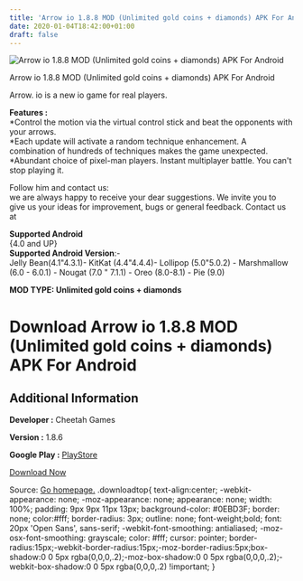 ```yaml
---
title: 'Arrow io 1.8.8 MOD (Unlimited gold coins + diamonds) APK For Android'
date: 2020-01-04T18:42:00+01:00
draft: false
---
```


![Arrow io 1.8.8 MOD (Unlimited gold coins + diamonds) APK For Android](https://i0.wp.com/apkhome.net/wp-content/uploads/2020/01/Arrow-io-1.8.8-MOD-Unlimited-gold-coins-diamonds.png "Arrow io 1.8.8 MOD (Unlimited gold coins + diamonds) APK For Android")

  

Arrow io 1.8.8 MOD (Unlimited gold coins + diamonds) APK For Android

Arrow. io is a new io game for real players.

**Features :**  
\*Control the motion via the virtual control stick and beat the opponents with your arrows.  
\*Each update will activate a random technique enhancement. A combination of hundreds of techniques makes the game unexpected.  
\*Abundant choice of pixel-man players. Instant multiplayer battle. You can't stop playing it.

Follow him and contact us:  
we are always happy to receive your dear suggestions. We invite you to give us your ideas for improvement, bugs or general feedback. Contact us at

**Supported Android**  
{4.0 and UP}  
**Supported Android Version**:-  
Jelly Bean(4.1"4.3.1)- KitKat (4.4"4.4.4)- Lollipop (5.0"5.0.2) - Marshmallow (6.0 - 6.0.1) - Nougat (7.0 " 7.1.1) - Oreo (8.0-8.1) - Pie (9.0)

**MOD TYPE: Unlimited gold coins + diamonds**

Download Arrow io 1.8.8 MOD (Unlimited gold coins + diamonds) APK For Android
=============================================================================

Additional Information
----------------------

**Developer :** Cheetah Games

**Version :** 1.8.6

**Google Play :** [PlayStore](https://play.google.com/store/apps/details?id=com.cmcm.arrowio)

  

[Download Now](https://store4app.co/post/arrow-io-1-8-8-mod-unlimited-gold-coins-diamonds-apk-for-android_1578159713)

  
Source: [Go homepage.](https://store4app.co/post/arrow-io-1-8-8-mod-unlimited-gold-coins-diamonds-apk-for-android_1578159713) .downloadtop{ text-align:center; -webkit-appearance: none; -moz-appearance: none; appearance: none; width: 100%; padding: 9px 9px 11px 13px; background-color: #0EBD3F; border: none; color:#fff; border-radius: 3px; outline: none; font-weight;bold; font: 20px 'Open Sans', sans-serif; -webkit-font-smoothing: antialiased; -moz-osx-font-smoothing: grayscale; color: #fff; cursor: pointer; border-radius:15px;-webkit-border-radius:15px;-moz-border-radius:5px;box-shadow:0 0 5px rgba(0,0,0,.2);-moz-box-shadow:0 0 5px rgba(0,0,0,.2);-webkit-box-shadow:0 0 5px rgba(0,0,0,.2) !important; }